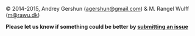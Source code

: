 © 2014-2015, Andrey Gershun (agershun@gmail.com) & M. Rangel Wulff (m@rawu.dk)

**Please let us know if something could be better by [submitting an issue](https://github.com/agershun/alasql/issues/new)**



